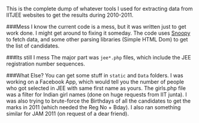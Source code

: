 This is the complete dump of whatever tools I used for extracting data from IITJEE websites to get the results during 2010-2011.

###Mess
I know the current code is a mess, but it was written just to get work done. I might get around to fixing it someday. The code uses [Snoopy](http://sourceforge.net/projects/snoopy/) to fetch data, and some other parsing libraries (Simple HTML Dom) to get the list of candidates.

###Its still I mess
The major part was `jee*.php` files, which include the JEE registration number sequences.

###What Else?
You can get some stuff in `static` and `Data` folders. I was working on a Facebook App, which would tell you the number of people who got selected in JEE with same first name as yours. The girls.php file was a filter for Indian girl names (done on huge requests from IIT junta).  I was also trying to brute-force the Birthdays of all the candidates to get the marks in 2011 (which needed the Reg No + Bday). I also ran something similar for JAM 2011 (on request of a dear friend). 
